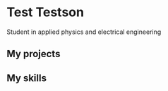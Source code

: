 # Test Testson

Student in applied physics and electrical engineering

## My projects

## My skills
